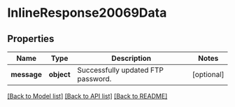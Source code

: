 # InlineResponse20069Data

## Properties
Name | Type | Description | Notes
------------ | ------------- | ------------- | -------------
**message** | **object** | Successfully updated FTP password. | [optional] 

[[Back to Model list]](../README.md#documentation-for-models) [[Back to API list]](../README.md#documentation-for-api-endpoints) [[Back to README]](../README.md)

